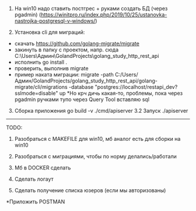 1. На win10 надо ставить постгрес + руками создать БД (через pgadmin)
(https://winitpro.ru/index.php/2019/10/25/ustanovka-nastrojka-postgresql-v-windows/)


2. Установка cli для миграций:
- скачать https://github.com/golang-migrate/migrate
- закинуть в папку с проектом, напр. сюда C:\Users\Админ\GolandProjects\golang_study_http_rest_api
- исполнить go install .
- проверить, выполнив migrate
- пример наката миграции: migrate -path C:/Users/Админ/GolandProjects/golang_study_http_rest_api/golang-migrate/cli/migrations -database "postgres://localhost/restapi_dev?sslmode=disable" up
*Но крч дичь какая-то, проблемы, пока через pgadmin ручками тупо через Query Tool вставляю sql


3. Сборка приложения go build -v ./cmd/apiserver
3.2 Запуск  ./apiserver
--------------
TODO:
1. Разобраться с MAKEFILE для win10, мб аналог есть для сборки на win10
2. Разобраться с миграциями, чтобы по норму делались/работали
3. Мб в DOCKER сделать 

4. Сделать логаут
5. Сделать получение списка юзеров (если мы авторизованы)

*Приложить POSTMAN